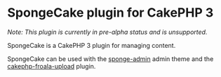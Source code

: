 # SpongeCake plugin for CakePHP 3

*Note: This plugin is currently in pre-alpha status and is unsupported.*

SpongeCake is a CakePHP 3 plugin for managing content.

SpongeCake can be used with the [sponge-admin](https://github.com/mikebirch/sponge-admin) admin theme and the [cakephp-froala-upload](https://github.com/mikebirch/cakephp-froala-upload) plugin.

